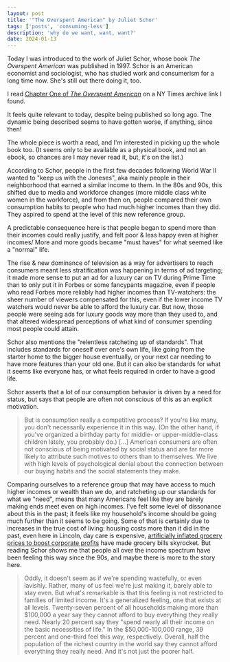 ```yaml
---
layout: post
title: '"The Overspent American" by Juliet Schor'
tags: ['posts', 'consuming-less']
description: 'why do we want, want, want?'
date: 2024-01-13
---
```


Today I was introduced to the work of Juliet Schor, whose book _The Overspent American_ was published in 1997. Schor is an American economist and sociologist, who has studied work and consumerism for a long time now. She's still out there doing it, too. 

I read [Chapter One of _The Overspent American_](https://archive.nytimes.com/www.nytimes.com/books/first/s/schor-overspent.html) on a NY Times archive link I found. 

It feels quite relevant to today, despite being published so long ago. The dynamic being described seems to have gotten worse, if anything, since then!

The whole piece is worth a read, and I'm interested in picking up the whole book too. (It seems only to be available as a physical book, and not an ebook, so chances are I may never read it, but, it's on the list.) 

According to Schor, people in the first few decades following World War II wanted to "keep us with the Joneses", aka mainly people in their neighborhood that earned a similar income to them. In the 80s and 90s, this shifted due to media and workforce changes (more middle class white women in the workforce), and from then on, people compared their own consumption habits to people who had much higher incomes than they did. They aspired to spend at the level of this new reference group.

A predictable consequence here is that people began to spend more than their incomes could really justify, and felt poor & less happy even at higher incomes/ More and more goods became "must haves" for what seemed like a "normal" life.

The rise & new dominance of television as a way for advertisers to reach consumers meant less stratification was happening in terms of ad targeting; it made more sense to put an ad for a luxury car on TV during Prime Time than to only put it in Forbes or some fancypants magazine, even if people who read Forbes more reliably had higher incomes than TV-watchers: the sheer number of viewers compensated for this, even if the lower income TV watchers would never be able to afford the luxury car. But now, those people were seeing ads for luxury goods way more than they used to, and that altered widespread perceptions of what kind of consumer spending most people could attain. 

Schor also mentions the "relentless ratcheting up of standards". That includes standards for oneself over one's own life, like going from the starter home to the bigger house eventually, or your next car needing to have more features than your old one. But it can also be standards for what it seems like everyone has, or what feels required in order to have a good life.

Schor asserts that a lot of our consumption behavior is driven by a need for status, but says that people are often not conscious of this as an explicit motivation. 

> But is consumption really a competitive process? If you're like many, you don't necessarily experience it in this way. (On the other hand, if you've organized a birthday party for middle- or upper-middle-class children lately, you probably do.) [...] American consumers are often not conscious of being motivated by social status and are far more likely to attribute such motives to others than to themselves. We live with high levels of psychological denial about the connection between our buying habits and the social statements they make.

Comparing ourselves to a reference group that may have access to much higher incomes or wealth than we do, and ratcheting up our standards for what we "need", means that many Americans feel like they are barely making ends meet even on high incomes. I've felt some level of dissonance about this in the past; it feels like my household's income should be going much further than it seems to be going. Some of that is certainly due to increases in the true cost of living: housing costs more than it did in the past, even here in Lincoln, day care is expensive, [artificially inflated grocery prices to boost corporate profits](https://www.axios.com/2023/05/18/once-a-fringe-theory-greedflation-gets-its-due) have made grocery bills skyrocket. But reading Schor shows me that people all over the income spectrum have been feeling this way since the 90s, and maybe there is more to the story here.

> Oddly, it doesn't seem as if we're spending wastefully, or even lavishly. Rather, many of us feel we're just making it, barely able to stay even. But what's remarkable is that this feeling is not restricted to families of limited income. It's a generalized feeling, one that exists at all levels. Twenty-seven percent of all households making more than $100,000 a year say they cannot afford to buy everything they really need. Nearly 20 percent say they "spend nearly all their income on the basic necessities of life." In the $50,000-100,000 range, 39 percent and one-third feel this way, respectively. Overall, half the population of the richest country in the world say they cannot afford everything they really need. And it's not just the poorer half. 
